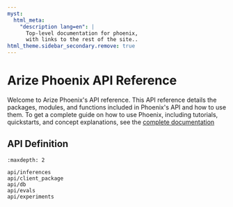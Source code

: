 ```yaml
---
myst:
  html_meta:
    "description lang=en": |
      Top-level documentation for phoenix, 
      with links to the rest of the site..
html_theme.sidebar_secondary.remove: true
---
```


# Arize Phoenix API Reference

Welcome to Arize Phoenix's API reference. This API reference details the packages, modules, and functions included in Phoenix's API and how to use them. To get a complete guide on how to use Phoenix, including tutorials, quickstarts, and concept explanations, see the [complete documentation](https://docs.arize.com/phoenix)

## API Definition

```{toctree}
:maxdepth: 2

api/inferences
api/client_package
api/db
api/evals
api/experiments
```
